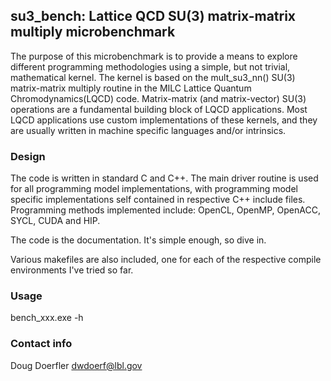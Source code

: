 ## su3_bench: Lattice QCD SU(3) matrix-matrix multiply microbenchmark  
The purpose of this microbenchmark is to provide a means to explore different programming methodologies using a simple, but not trivial, mathematical kernel. The kernel is based on the mult_su3_nn() SU(3) matrix-matrix multiply routine in the MILC Lattice Quantum Chromodynamics(LQCD) code. Matrix-matrix (and matrix-vector) SU(3) operations are a fundamental building block of LQCD applications. Most LQCD applications use custom implementations of these kernels, and they are usually written in machine specific languages and/or  intrinsics. 

### Design
The code is written in standard C and C++. The main driver routine is used for all programming model implementations, with programming model specific implementations self contained in respective C++ include files. Programming methods implemented include: OpenCL, OpenMP, OpenACC, SYCL, CUDA and HIP.

The code is the documentation. It's simple enough, so dive in.

Various makefiles are also included, one for each of the respective compile environments I've tried so far.

### Usage
bench_xxx.exe -h

### Contact info
Doug Doerfler
dwdoerf@lbl.gov
